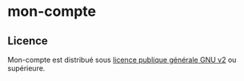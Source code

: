 mon-compte
==========

Licence
-------
Mon-compte est distribué sous [licence publique générale GNU v2](http://www.gnu.org/licenses/gpl-2.0.html) ou supérieure.
